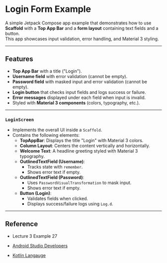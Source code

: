 # Login Form Example

A simple Jetpack Compose app example that demonstrates how to use **Scaffold** with a **Top App Bar** and a **form layout** containing text fields and a button.  
This app showcases input validation, error handling, and Material 3 styling.

---

## Features

- **Top App Bar** with a title ("Login").  
- **Username field** with error validation (cannot be empty).  
- **Password field** with masked input and error validation (cannot be empty).  
- **Login button** that checks input fields and logs success or failure.  
- **Error messages** displayed under each field when input is invalid.  
- Styled with **Material 3 components** (colors, typography, etc.).  

---

### `LoginScreen`
- Implements the overall UI inside a `Scaffold`.  
- Contains the following elements:  
  - **TopAppBar**: Displays the title "Login" with Material 3 colors.  
  - **Column Layout**: Centers the content vertically and horizontally.  
  - **Welcome Text**: A headline greeting styled with Material 3 typography.  
  - **OutlinedTextField (Username)**:  
    - Tracks state with `remember`.  
    - Shows error text if empty.  
  - **OutlinedTextField (Password)**:  
    - Uses `PasswordVisualTransformation` to mask input.  
    - Shows error text if empty.  
  - **Button (Login)**:  
    - Validates fields when clicked.  
    - Displays success/failure logs using `Log.d`.  

---

## Reference
- Lecture 3 Example 27 

- [Android Studio Developers](https://developer.android.com/reference/kotlin/androidx/compose/ui/text/input/VisualTransformation)

- [Kotlin Langauge](https://kotlinlang.org/docs/lambdas.html#it-implicit-name-of-a-single-parameter)
